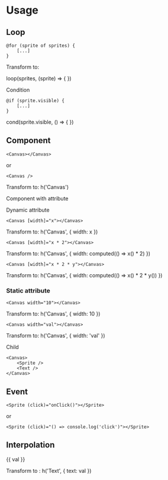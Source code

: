 # Usage

## Loop

```
@for (sprite of sprites) {
    [...]
}
```

Transform to:

loop(sprites, (sprite) => {  })

Condition

```
@if (sprite.visible) {
    [...]
}
```

cond(sprite.visible, () => {  })

## Component

```
<Canvas></Canvas>
```

or

```
<Canvas />
```

Transform to: h('Canvas')

Component with attribute

Dynamic attribute 

```
<Canvas [width]="x"></Canvas>
```

Transform to: h('Canvas', { width: x })

```
<Canvas [width]="x * 2"></Canvas>
```

Transform to: h('Canvas', { width: computed(() => x() * 2) })

```
<Canvas [width]="x * 2 * y"></Canvas>
```

Transform to: h('Canvas', { width: computed(() => x() * 2 * y()) })

### Static attribute

```
<Canvas width="10"></Canvas>
```

Transform to: h('Canvas', { width: 10 })

```
<Canvas width="val"></Canvas>
```

Transform to: h('Canvas', { width: 'val' })

Child

```
<Canvas>
    <Sprite />
    <Text />
</Canvas>
```

## Event

```
<Sprite (click)="onClick()"></Sprite>
```

or

```
<Sprite (click)="() => console.log('click')"></Sprite>
```

## Interpolation

{{ val }}

Transform to : h('Text', { text: val })